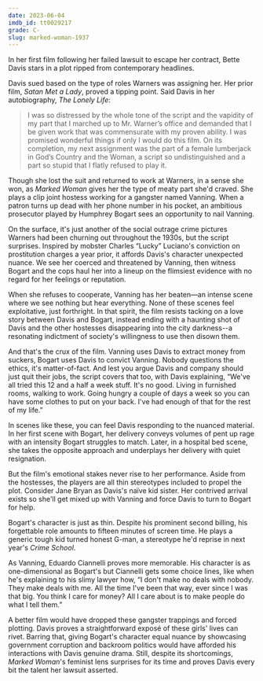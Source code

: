 ```yaml
---
date: 2023-06-04
imdb_id: tt0029217
grade: C-
slug: marked-woman-1937
---
```


In her first film following her failed lawsuit to escape her contract, Bette Davis stars in a plot ripped from contemporary headlines.

Davis sued based on the type of roles Warners was assigning her. Her prior film, <span data-imdb-id="tt0028219">_Satan Met a Lady_</span>, proved a tipping point. Said Davis in her autobiography, _The Lonely Life_:

> I was so distressed by the whole tone of the script and the vapidity of my part that I marched up to Mr. Warner’s office and demanded that I be given work that was commensurate with my proven ability. I was promised wonderful things if only I would do this film. On its completion, my next assignment was the part of a female lumberjack in God’s Country and the Woman, a script so undistinguished and a part so stupid that I flatly refused to play it.

Though she lost the suit and returned to work at Warners, in a sense she won, as _Marked Woman_ gives her the type of meaty part she'd craved. She plays a clip joint hostess working for a gangster named Vanning. When a patron turns up dead with her phone number in his pocket, an ambitious prosecutor played by Humphrey Bogart sees an opportunity to nail Vanning.

On the surface, it's just another of the social outrage crime pictures Warners had been churning out throughout the 1930s, but the script surprises. Inspired by mobster Charles “Lucky” Luciano's conviction on prostitution charges a year prior, it affords Davis's character unexpected nuance. We see her coerced and threatened by Vanning, then witness Bogart and the cops haul her into a lineup on the flimsiest evidence with no regard for her feelings or reputation.

When she refuses to cooperate, Vanning has her beaten—an intense scene where we see nothing but hear everything. None of these scenes feel exploitative, just forthright. In that spirit, the film resists tacking on a love story between Davis and Bogart, instead ending with a haunting shot of Davis and the other hostesses disappearing into the city darkness--a resonating indictment of society's willingness to use then disown them.

And that's the crux of the film. Vanning uses Davis to extract money from suckers, Bogart uses Davis to convict Vanning. Nobody questions the ethics, it's matter-of-fact. And lest you argue Davis and company should just quit their jobs, the script covers that too, with Davis explaining, “We've all tried this 12 and a half a week stuff. It's no good. Living in furnished rooms, walking to work. Going hungry a couple of days a week so you can have some clothes to put on your back. I've had enough of that for the rest of my life.”

In scenes like these, you can feel Davis responding to the nuanced material. In her first scene with Bogart, her delivery conveys volumes of pent up rage with an intensity Bogart struggles to match. Later, in a hospital bed scene, she takes the opposite approach and underplays her delivery with quiet resignation.

But the film's emotional stakes never rise to her performance. Aside from the hostesses, the players are all thin stereotypes included to propel the plot. Consider Jane Bryan as Davis's naïve kid sister. Her contrived arrival exists so she'll get mixed up with Vanning and force Davis to turn to Bogart for help.

Bogart's character is just as thin. Despite his prominent second billing, his forgettable role amounts to fifteen minutes of screen time. He plays a generic tough kid turned honest G-man, a stereotype he'd reprise in next year's <span data-imdb-id="tt0030026">_Crime School_</span>.

As Vanning, Eduardo Ciannelli proves more memorable. His character is as one-dimensional as Bogart's but Ciannelli gets some choice lines, like when he's explaining to his slimy lawyer how, “I don't make no deals with nobody. They make deals with me. All the time I've been that way, ever since I was that big. You think I care for money? All I care about is to make people do what I tell them.”

A better film would have dropped these gangster trappings and forced plotting. Davis proves a straightforward exposé of these girls' lives can rivet. Barring that, giving Bogart's character equal nuance by showcasing government corruption and backroom politics would have afforded his interactions with Davis genuine drama. Still, despite its shortcomings, _Marked Woman_'s feminist lens surprises for its time and proves Davis every bit the talent her lawsuit asserted.
